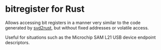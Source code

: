 # bitregister for Rust

Allows accessing bit registers in a manner very similar to the code generated by [svd2rust](https://crates.io/crates/svd2rust), but without fixed addresses or volatile access.

Useful for situations such as the Microchip SAM L21 USB device endpoint descriptors.
